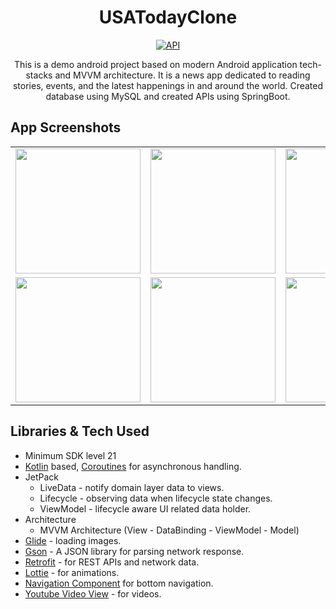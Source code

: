 <h1 align="center">USATodayClone</h1>

<p align="center">
  <a href="https://android-arsenal.com/api?level=21"><img alt="API" src="https://img.shields.io/badge/API-21%2B-brightgreen.svg?style=flat"/></a>
</p>

<p align="center">  
This is a demo android project based on modern Android application tech-stacks and MVVM architecture. It is a news app dedicated to reading stories, events, and the latest happenings in and around the world. Created database using MySQL and created APIs using SpringBoot.
</p>

## App Screenshots

<table>
  <tr>
    <td><img src="https://i.postimg.cc/j5ZYfkZL/Screenshot-2021-05-18-20-05-51-672-com-example-usatoday.jpg" width="200"/></td>
    <td><img src="https://i.postimg.cc/HsJ1Jz5k/Screenshot-2021-05-18-20-05-56-826-com-example-usatoday.jpg" width="200"/></td>
    <td><img src="https://i.postimg.cc/CKg3QV2R/Screenshot-2021-05-18-20-06-08-008-com-example-usatoday.jpg" width="200"/></td>
    <td><img src="https://i.postimg.cc/KjTXWvmg/Screenshot-2021-05-18-20-06-11-238-com-example-usatoday.jpg" width="200"/></td>
  </tr>
  
  <tr>
    <td><img src="https://i.postimg.cc/vZbRPskc/Screenshot-2021-05-18-20-06-48-914-com-example-usatoday.jpg" width="200"/></td>
    <td><img src="https://i.postimg.cc/P54g97nK/Screenshot-2021-05-18-20-07-01-593-com-example-usatoday.jpg" width="200"/></td>
    <td><img src="https://i.postimg.cc/wB4STsvm/Screenshot-2021-05-18-20-08-08-798-com-example-usatoday.jpg" width="200"/></td>
    <td><img src="https://i.postimg.cc/J0Zgq6QN/Screenshot-2021-05-18-20-08-31-270-com-example-usatoday.jpg" width="200"/></td>
  </tr>
  
 </table>

## Libraries & Tech Used
- Minimum SDK level 21
- [Kotlin](https://kotlinlang.org/) based, [Coroutines](https://github.com/Kotlin/kotlinx.coroutines) for asynchronous handling.
- JetPack
  - LiveData - notify domain layer data to views.
  - Lifecycle - observing data when lifecycle state changes.
  - ViewModel - lifecycle aware UI related data holder.
- Architecture
  - MVVM Architecture (View - DataBinding - ViewModel - Model) 
- [Glide](https://github.com/bumptech/glide) - loading  images.
- [Gson](https://github.com/google/gson/) - A JSON library for parsing network response.
- [Retrofit](https://github.com/square/retrofit) - for REST APIs and network data.
- [Lottie](https://github.com/airbnb/lottie-android) - for animations.
- [Navigation Component](https://developer.android.com/jetpack/androidx/releases/navigation) for bottom navigation.
- [Youtube Video View](https://github.com/PierfrancescoSoffritti/android-youtube-player) - for videos.

